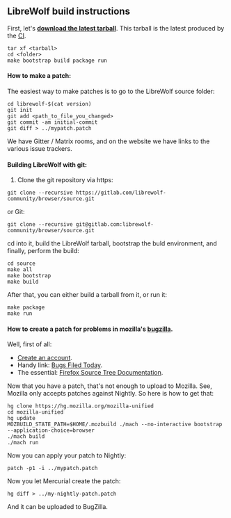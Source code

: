 ## LibreWolf build instructions

First, let's **[download the latest tarball](https://gitlab.com/librewolf-community/browser/source/-/jobs/artifacts/main/raw/librewolf-96.0.3-1.source.tar.gz?job=Build)**. This tarball is the latest produced by the [CI](https://gitlab.com/librewolf-community/browser/source/-/jobs).
```
tar xf <tarball>
cd <folder>
make bootstrap build package run
```
#### How to make a patch:

The easiest way to make patches is to go to the LibreWolf source folder:
```
cd librewolf-$(cat version)
git init
git add <path_to_file_you_changed>
git commit -am initial-commit
git diff > ../mypatch.patch
```
We have Gitter / Matrix rooms, and on the website we have links to the various issue trackers.

#### Building LibreWolf with git:

1. Clone the git repository via https:
```
git clone --recursive https://gitlab.com/librewolf-community/browser/source.git
```
or Git:
```
git clone --recursive git@gitlab.com:librewolf-community/browser/source.git
```
cd into it, build the LibreWolf tarball, bootstrap the buld environment, and finally, perform the build:
```
cd source
make all
make bootstrap
make build
```
After that, you can either build a tarball from it, or run it:
```
make package
make run
```
#### How to create a patch for problems in mozilla's [bugzilla](https://bugzilla.mozilla.org/).

Well, first of all:

* [Create an account](https://bugzilla.mozilla.org/createaccount.cgi).
* Handy link: [Bugs Filed Today](https://bugzilla.mozilla.org/buglist.cgi?cmdtype=dorem&remaction=run&namedcmd=Bugs%20Filed%20Today&sharer_id=1&list_id=15939480).
* The essential: [Firefox Source Tree Documentation](https://firefox-source-docs.mozilla.org/).

Now that you have a patch, that's not enough to upload to Mozilla. See, Mozilla only accepts patches against Nightly. So here is how to get that:
```
hg clone https://hg.mozilla.org/mozilla-unified
cd mozilla-unified
hg update
MOZBUILD_STATE_PATH=$HOME/.mozbuild ./mach --no-interactive bootstrap --application-choice=browser
./mach build
./mach run
```
Now you can apply your patch to Nightly:
```
patch -p1 -i ../mypatch.patch
```
Now you let Mercurial create the patch:
```
hg diff > ../my-nightly-patch.patch
```
And it can be uploaded to BugZilla.
